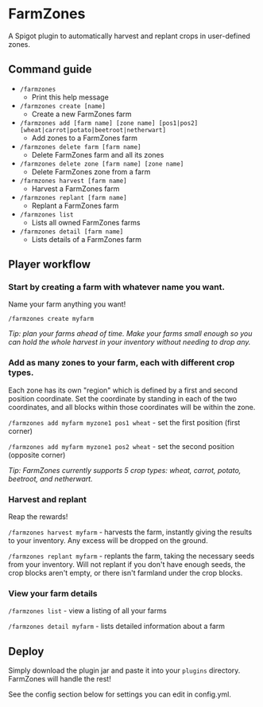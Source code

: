 # FarmZones

A Spigot plugin to automatically harvest and replant crops in user-defined zones.

## Command guide
- `/farmzones`
  - Print this help message
- `/farmzones create [name]`
  - Create a new FarmZones farm
- `/farmzones add [farm name] [zone name] [pos1|pos2] [wheat|carrot|potato|beetroot|netherwart]`
  - Add zones to a FarmZones farm
- `/farmzones delete farm [farm name]`
  - Delete FarmZones farm and all its zones
- `/farmzones delete zone [farm name] [zone name]`
  - Delete FarmZones zone from a farm
- `/farmzones harvest [farm name]`
  - Harvest a FarmZones farm
- `/farmzones replant [farm name]`
  - Replant a FarmZones farm
- `/farmzones list`
  - Lists all owned FarmZones farms
- `/farmzones detail [farm name]`
  - Lists details of a FarmZones farm

## Player workflow

### Start by creating a farm with whatever name you want.

Name your farm anything you want!

`/farmzones create myfarm`

_Tip: plan your farms ahead of time. Make your farms small enough so you can hold the whole harvest in your inventory without needing to drop any._

### Add as many zones to your farm, each with different crop types.

Each zone has its own "region" which is defined by a first and second position coordinate. Set the coordinate by standing in each of the two coordinates, and all blocks within those coordinates will be within the zone.

`/farmzones add myfarm myzone1 pos1 wheat` - set the first position (first corner)

`/farmzones add myfarm myzone1 pos2 wheat` - set the second position (opposite corner)

_Tip: FarmZones currently supports 5 crop types: wheat, carrot, potato, beetroot, and netherwart._

### Harvest and replant

Reap the rewards!

`/farmzones harvest myfarm` - harvests the farm, instantly giving the results to your inventory. Any excess will be dropped on the ground.

`/farmzones replant myfarm` - replants the farm, taking the necessary seeds from your inventory. Will not replant if you don't have enough seeds, the crop blocks aren't empty, or there isn't farmland under the crop blocks.

### View your farm details

`/farmzones list` - view a listing of all your farms

`/farmzones detail myfarm` - lists detailed information about a farm

## Deploy

Simply download the plugin jar and paste it into your `plugins` directory. FarmZones will handle the rest!

See the config section below for settings you can edit in config.yml.